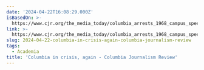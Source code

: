 ```yaml
---
date: '2024-04-22T16:08:29.000Z'
isBasedOn: >-
  https://www.cjr.org/the_media_today/columbia_arrests_1968_campus_speech_media.php
link: >-
  https://www.cjr.org/the_media_today/columbia_arrests_1968_campus_speech_media.php
slug: 2024-04-22-columbia-in-crisis-again-columbia-journalism-review
tags:
  - Academia
title: 'Columbia in crisis, again - Columbia Journalism Review'
---
```


